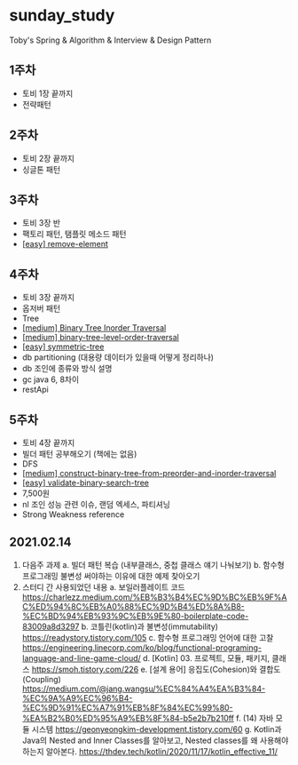 # sunday_study
Toby's Spring &amp; Algorithm &amp; Interview &amp; Design Pattern

## 1주차
- 토비 1장 끝까지
- 전략패턴

## 2주차 
- 토비 2장 끝까지
- 싱글톤 패턴

## 3주차 
- 토비 3장 반
- 팩토리 패턴, 탬플릿 메소드 패턴
- [[easy] remove-element](https://leetcode.com/problems/remove-element/)

## 4주차 
- 토비 3장 끝까지
- 옵저버 패턴
- Tree 
- [[medium] Binary Tree Inorder Traversal](https://leetcode.com/problems/binary-tree-inorder-traversal/)
- [[medium] binary-tree-level-order-traversal](https://leetcode.com/problems/binary-tree-level-order-traversal/)
- [[easy] symmetric-tree](https://leetcode.com/problems/symmetric-tree/)
- db partitioning (대용량 데이터가 있을때 어떻게 정리하나)
- db 조인에 종류와 방식 설명
- gc java 6, 8차이
- restApi 

## 5주차
- 토비 4장 끝까지
- 빌더 패턴 공부해오기 (책에는 없음)
- DFS
- [[medium] construct-binary-tree-from-preorder-and-inorder-traversal](https://leetcode.com/problems/construct-binary-tree-from-preorder-and-inorder-traversal/)
- [[easy] validate-binary-search-tree](https://leetcode.com/problems/validate-binary-search-tree/)
- 7,500원 
- nl 조인 성능 관련 이슈, 랜덤 엑세스, 파티셔닝
- Strong Weakness reference

## 2021.02.14
1. 다음주 과제
   a. 빌더 패턴 복습 (내부클래스, 중첩 클래스 얘기 나눠보기)
   b. 함수형 프로그래밍 불변성 써야하는 이유에 대한 예제 찾아오기
2. 스터디 간 사용되었던 내용
   a. 보일러플레이트 코드
      https://charlezz.medium.com/%EB%B3%B4%EC%9D%BC%EB%9F%AC%ED%94%8C%EB%A0%88%EC%9D%B4%ED%8A%B8-%EC%BD%94%EB%93%9C%EB%9E%80-boilerplate-code-83009a8d3297
   b. 코틀린(kotlin)과 불변성(immutability)
      https://readystory.tistory.com/105
   c. 함수형 프로그래밍 언어에 대한 고찰
      https://engineering.linecorp.com/ko/blog/functional-programing-language-and-line-game-cloud/
   d. [Kotlin] 03. 프로젝트, 모듈, 패키지, 클래스
      https://smoh.tistory.com/226
   e. [설계 용어] 응집도(Cohesion)와 결합도(Coupling)
      https://medium.com/@jang.wangsu/%EC%84%A4%EA%B3%84-%EC%9A%A9%EC%96%B4-%EC%9D%91%EC%A7%91%EB%8F%84%EC%99%80-%EA%B2%B0%ED%95%A9%EB%8F%84-b5e2b7b210ff
   f. (14) 자바 모듈 시스템
      https://geonyeongkim-development.tistory.com/60
   g. Kotlin과 Java의 Nested and Inner Classes를 알아보고, Nested classes를 왜 사용해야 하는지 알아본다.
      https://thdev.tech/kotlin/2020/11/17/kotlin_effective_11/
